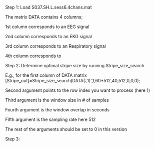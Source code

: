 Step 1: Load S037.SH.L.sess6.4chans.mat

The matrix DATA contains 4 columns; 

1st column corresponds to an EEG signal

2nd column corresponds to an EKG signal

3rd column corresponds to an Respiratory signal

4th column corresponds to

Step 2: Determine optimal stripe size by running Stripe_size_search

E.g., for the first column of DATA matrix
[Stripe_out]=Stripe_size_search(DATA(:,1)',1,60*512,40,512,0,0,0);

Second argument points to the row index you want to process (here 1)

Third argument is the window size in # of samples

Fourth argument is the window overlap in seconds

Fifth argument is the sampling rate here 512

The rest of the arguments should be set to 0 in this version

Step 3: 

